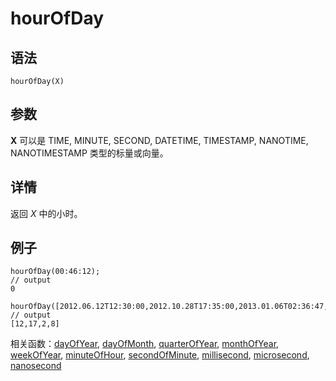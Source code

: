 # hourOfDay

## 语法

`hourOfDay(X)`

## 参数

**X** 可以是 TIME, MINUTE, SECOND, DATETIME, TIMESTAMP, NANOTIME,
NANOTIMESTAMP 类型的标量或向量。

## 详情

返回 *X* 中的小时。

## 例子

```
hourOfDay(00:46:12);
// output
0

hourOfDay([2012.06.12T12:30:00,2012.10.28T17:35:00,2013.01.06T02:36:47,2013.04.06T08:02:14]);
// output
[12,17,2,8]
```

相关函数：[dayOfYear](../d/dayOfYear.md), [dayOfMonth](../d/dayOfMonth.md), [quarterOfYear](../q/quarterOfYear.md), [monthOfYear](../m/monthOfYear.md), [weekOfYear](../w/weekOfYear.md), [minuteOfHour](../m/minuteOfHour.md), [secondOfMinute](../s/secondOfMinute.md), [millisecond](../m/millisecond.md), [microsecond](../m/microsecond.md), [nanosecond](../n/nanosecond.md)

